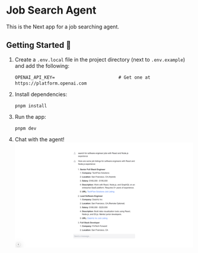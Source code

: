 # Job Search Agent

This is the Next app for a job searching agent.

## Getting Started 🚀

1. Create a `.env.local` file in the project directory (next to `.env.example`) and add the following:

   ```
   OPENAI_API_KEY=                        # Get one at https://platform.openai.com
   ```

2. Install dependencies:

   ```
   pnpm install
   ```

3. Run the app:

   ```
   pnpm dev
   ```

4. Chat with the agent!
   <img width="1219" alt="Chat reponse of job search" src="./chat-response.png">
